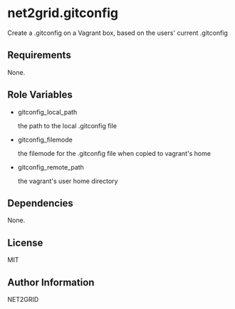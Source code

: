 net2grid.gitconfig
=======================

Create a .gitconfig on a Vagrant box, based on the users' current .gitconfig

Requirements
------------

None. 

Role Variables
--------------

* gitconfig_local_path

   the path to the local .gitconfig file
  
* gitconfig_filemode

   the filemode for the .gitconfig file when copied to vagrant's home
  
* gitconfig_remote_path

   the vagrant's user home directory

Dependencies
------------

None.

License
-------

MIT

Author Information
------------------

NET2GRID
